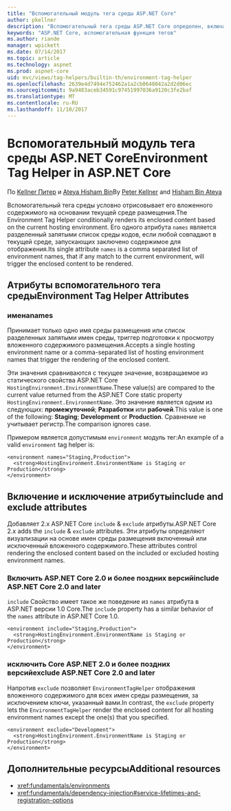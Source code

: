 ```yaml
---
title: "Вспомогательный модуль тега среды ASP.NET Core"
author: pkellner
description: "Вспомогательный тега среды ASP.NET Core определен, включая все свойства"
keywords: "ASP.NET Core, вспомогательная функция тегов"
ms.author: riande
manager: wpickett
ms.date: 07/14/2017
ms.topic: article
ms.technology: aspnet
ms.prod: aspnet-core
uid: mvc/views/tag-helpers/builtin-th/environment-tag-helper
ms.openlocfilehash: 2639e4d7494e752462a1a2cb0648042a2d2d06ec
ms.sourcegitcommit: 9a9483aceb34591c97451997036a9120c3fe2baf
ms.translationtype: MT
ms.contentlocale: ru-RU
ms.lasthandoff: 11/10/2017
---
```

# <a name="environment-tag-helper-in-aspnet-core"></a><span data-ttu-id="058f2-104">Вспомогательный модуль тега среды ASP.NET Core</span><span class="sxs-lookup"><span data-stu-id="058f2-104">Environment Tag Helper in ASP.NET Core</span></span>

<span data-ttu-id="058f2-105">По [Kellner Питер](http://peterkellner.net) и [Ateya Hisham Bin](https://twitter.com/hishambinateya)</span><span class="sxs-lookup"><span data-stu-id="058f2-105">By [Peter Kellner](http://peterkellner.net) and [Hisham Bin Ateya](https://twitter.com/hishambinateya)</span></span>

<span data-ttu-id="058f2-106">Вспомогательный тега среды условно отрисовывает его вложенного содержимого на основании текущей среде размещения.</span><span class="sxs-lookup"><span data-stu-id="058f2-106">The Environment Tag Helper conditionally renders its enclosed content based on the current hosting environment.</span></span> <span data-ttu-id="058f2-107">Его одного атрибута `names` является разделенный запятыми список среды кодов, если любой совпадают в текущей среде, запускающих заключено содержимое для отображения.</span><span class="sxs-lookup"><span data-stu-id="058f2-107">Its single attribute `names` is a comma separated list of environment names, that if any match to the current environment, will trigger the enclosed content to be rendered.</span></span>

## <a name="environment-tag-helper-attributes"></a><span data-ttu-id="058f2-108">Атрибуты вспомогательного тега среды</span><span class="sxs-lookup"><span data-stu-id="058f2-108">Environment Tag Helper Attributes</span></span>

### <a name="names"></a><span data-ttu-id="058f2-109">имена</span><span class="sxs-lookup"><span data-stu-id="058f2-109">names</span></span>

<span data-ttu-id="058f2-110">Принимает только одно имя среды размещения или список разделенных запятыми имен среды, триггер подготовки к просмотру вложенного содержимого размещения.</span><span class="sxs-lookup"><span data-stu-id="058f2-110">Accepts a single hosting environment name or a comma-separated list of hosting environment names that trigger the rendering of the enclosed content.</span></span>

<span data-ttu-id="058f2-111">Эти значения сравниваются с текущее значение, возвращаемое из статического свойства ASP.NET Core `HostingEnvironment.EnvironmentName`.</span><span class="sxs-lookup"><span data-stu-id="058f2-111">These value(s) are compared to the current value returned from the ASP.NET Core static property `HostingEnvironment.EnvironmentName`.</span></span>  <span data-ttu-id="058f2-112">Это значение является одним из следующих: **промежуточной**; **Разработки** или **рабочей**.</span><span class="sxs-lookup"><span data-stu-id="058f2-112">This value is one of the following: **Staging**; **Development** or **Production**.</span></span> <span data-ttu-id="058f2-113">Сравнение не учитывает регистр.</span><span class="sxs-lookup"><span data-stu-id="058f2-113">The comparison ignores case.</span></span>

<span data-ttu-id="058f2-114">Примером является допустимым `environment` модуль тег:</span><span class="sxs-lookup"><span data-stu-id="058f2-114">An example of a valid `environment` tag helper is:</span></span>

```cshtml
<environment names="Staging,Production">
  <strong>HostingEnvironment.EnvironmentName is Staging or Production</strong>
</environment>
```

## <a name="include-and-exclude-attributes"></a><span data-ttu-id="058f2-115">Включение и исключение атрибуты</span><span class="sxs-lookup"><span data-stu-id="058f2-115">include and exclude attributes</span></span>

<span data-ttu-id="058f2-116">Добавляет 2.x ASP.NET Core `include`  &  `exclude` атрибуты.</span><span class="sxs-lookup"><span data-stu-id="058f2-116">ASP.NET Core 2.x adds the `include` & `exclude` attributes.</span></span> <span data-ttu-id="058f2-117">Эти атрибуты определяют визуализации на основе имен среды размещения включенный или исключенный вложенного содержимого.</span><span class="sxs-lookup"><span data-stu-id="058f2-117">These attributes control rendering the enclosed content based on the included or excluded hosting environment names.</span></span>

### <a name="include-aspnet-core-20-and-later"></a><span data-ttu-id="058f2-118">Включить ASP.NET Core 2.0 и более поздних версий</span><span class="sxs-lookup"><span data-stu-id="058f2-118">include ASP.NET Core 2.0 and later</span></span>

<span data-ttu-id="058f2-119">`include` Свойство имеет такое же поведение из `names` атрибута в ASP.NET версии 1.0 Core.</span><span class="sxs-lookup"><span data-stu-id="058f2-119">The `include` property has a similar behavior of the `names` attribute in ASP.NET Core 1.0.</span></span>

```cshtml
<environment include="Staging,Production">
  <strong>HostingEnvironment.EnvironmentName is Staging or Production</strong>
</environment>
```

### <a name="exclude-aspnet-core-20-and-later"></a><span data-ttu-id="058f2-120">исключить Core ASP.NET 2.0 и более поздних версий</span><span class="sxs-lookup"><span data-stu-id="058f2-120">exclude ASP.NET Core 2.0 and later</span></span>

<span data-ttu-id="058f2-121">Напротив `exclude` позволяет `EnvironmentTagHelper` отображения вложенного содержимого для всех имен среды размещения, за исключением ключи, указанный вами.</span><span class="sxs-lookup"><span data-stu-id="058f2-121">In contrast, the `exclude` property lets the `EnvironmentTagHelper` render the enclosed content for all hosting environment names except the one(s) that you specified.</span></span>

```cshtml
<environment exclude="Development">
  <strong>HostingEnvironment.EnvironmentName is Staging or Production</strong>
</environment>
```

## <a name="additional-resources"></a><span data-ttu-id="058f2-122">Дополнительные ресурсы</span><span class="sxs-lookup"><span data-stu-id="058f2-122">Additional resources</span></span>

* <xref:fundamentals/environments>
* <xref:fundamentals/dependency-injection#service-lifetimes-and-registration-options>
